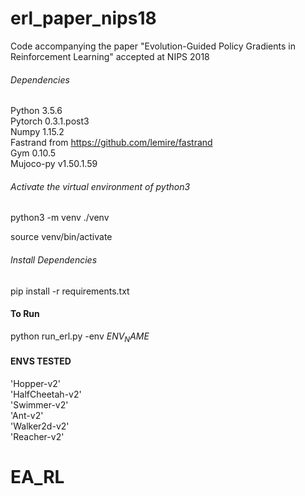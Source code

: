 # erl_paper_nips18
Code accompanying the paper "Evolution-Guided Policy Gradients in Reinforcement Learning" accepted at NIPS 2018

###### Dependencies #######
Python 3.5.6 \
Pytorch 0.3.1.post3 \
Numpy 1.15.2 \
Fastrand from https://github.com/lemire/fastrand \
Gym 0.10.5 \
Mujoco-py v1.50.1.59
###### Activate the virtual environment of python3 #######
python3 -m venv ./venv 

source venv/bin/activate
###### Install Dependencies #######

pip install -r requirements.txt

#### To Run #### 
python run_erl.py -env $ENV_NAME$ 

#### ENVS TESTED #### 
'Hopper-v2' \
'HalfCheetah-v2' \
'Swimmer-v2' \
'Ant-v2' \
'Walker2d-v2' \
'Reacher-v2'
# EA_RL
